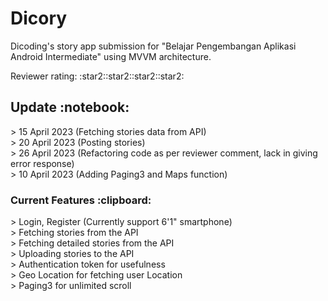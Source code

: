 <h1> Dicory </h1>
<p> Dicoding's story app submission for "Belajar Pengembangan Aplikasi Android Intermediate" using MVVM architecture. </p>
<p> Reviewer rating:  :star2::star2::star2::star2: </p>


<h2> Update :notebook: </h2>
> 15 April 2023 (Fetching stories data from API)
<br>
> 20 April 2023 (Posting stories) <br>
> 26 April 2023 (Refactoring code as per reviewer comment, lack in giving error response) <br>
> 10 April 2023 (Adding Paging3 and Maps function)

<h3> Current Features :clipboard: </h3>
> Login, Register (Currently support 6'1" smartphone) <br>
> Fetching stories from the API <br>
> Fetching detailed stories from the API <br>
> Uploading stories to the API <br>
> Authentication token for usefulness <br>
> Geo Location for fetching user Location <br>
> Paging3 for unlimited scroll
